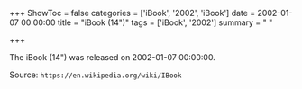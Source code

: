 +++
ShowToc = false
categories = ['iBook', '2002', 'iBook']
date = 2002-01-07 00:00:00
title = "iBook (14\")"
tags = ['iBook', '2002']
summary = " "

+++

The iBook (14") was released on 2002-01-07 00:00:00.

Source: `https://en.wikipedia.org/wiki/IBook`
